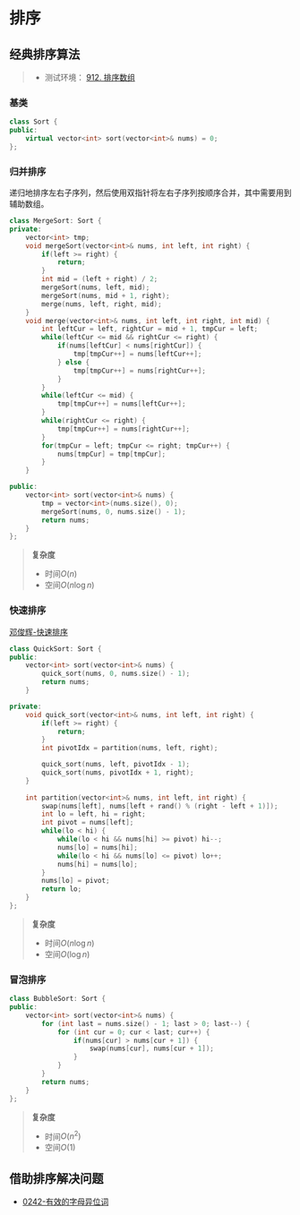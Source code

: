 # 排序

## 经典排序算法

>- 测试环境： [912. 排序数组](https://leetcode.cn/problems/sort-an-array/)  

### 基类
```cpp
class Sort {
public:
    virtual vector<int> sort(vector<int>& nums) = 0;
};
```

### 归并排序  
递归地排序左右子序列，然后使用双指针将左右子序列按顺序合并，其中需要用到辅助数组。

```cpp
class MergeSort: Sort {
private:
    vector<int> tmp;
    void mergeSort(vector<int>& nums, int left, int right) {
        if(left >= right) {
            return;
        }
        int mid = (left + right) / 2;
        mergeSort(nums, left, mid);
        mergeSort(nums, mid + 1, right);
        merge(nums, left, right, mid);
    }
    void merge(vector<int>& nums, int left, int right, int mid) {
        int leftCur = left, rightCur = mid + 1, tmpCur = left;
        while(leftCur <= mid && rightCur <= right) {
            if(nums[leftCur] < nums[rightCur]) {
                tmp[tmpCur++] = nums[leftCur++];
            } else {
                tmp[tmpCur++] = nums[rightCur++];
            }
        }
        while(leftCur <= mid) {
            tmp[tmpCur++] = nums[leftCur++];
        }
        while(rightCur <= right) {
            tmp[tmpCur++] = nums[rightCur++];
        }
        for(tmpCur = left; tmpCur <= right; tmpCur++) {
            nums[tmpCur] = tmp[tmpCur];
        }
    }

public:
    vector<int> sort(vector<int>& nums) {
        tmp = vector<int>(nums.size(), 0);
        mergeSort(nums, 0, nums.size() - 1);
        return nums;
    }
};
```

>**复杂度**
>- 时间$O(n)$
>- 空间$O(n\log n)$

### 快速排序
[邓俊辉-快速排序](https://www.bilibili.com/video/BV1jt4y117KR?p=443&vd_source=654cbd7bdbc350a9d26ae562020586b6)

```cpp
class QuickSort: Sort {
public:
    vector<int> sort(vector<int>& nums) {
        quick_sort(nums, 0, nums.size() - 1);
        return nums;
    }

private:
    void quick_sort(vector<int>& nums, int left, int right) {
        if(left >= right) {
            return;
        }
        int pivotIdx = partition(nums, left, right);

        quick_sort(nums, left, pivotIdx - 1);
        quick_sort(nums, pivotIdx + 1, right);
    }
    
    int partition(vector<int>& nums, int left, int right) {
        swap(nums[left], nums[left + rand() % (right - left + 1)]);
        int lo = left, hi = right;
        int pivot = nums[left];
        while(lo < hi) {
            while(lo < hi && nums[hi] >= pivot) hi--;
            nums[lo] = nums[hi];
            while(lo < hi && nums[lo] <= pivot) lo++;
            nums[hi] = nums[lo];
        }
        nums[lo] = pivot;
        return lo;
    }
};
```

>**复杂度**
>- 时间$O(n\log n)$
>- 空间$O(\log n)$
### 冒泡排序
```cpp
class BubbleSort: Sort {
public:
    vector<int> sort(vector<int>& nums) {
        for (int last = nums.size() - 1; last > 0; last--) {
            for (int cur = 0; cur < last; cur++) {
                if(nums[cur] > nums[cur + 1]) {
                    swap(nums[cur], nums[cur + 1]);
                }
            }
        }
        return nums;
    }
};
```

>**复杂度**
>- 时间$O(n^2)$
>- 空间$O(1)$

## 借助排序解决问题
- [0242-有效的字母异位词](_source/DSNA/lc0242.md)